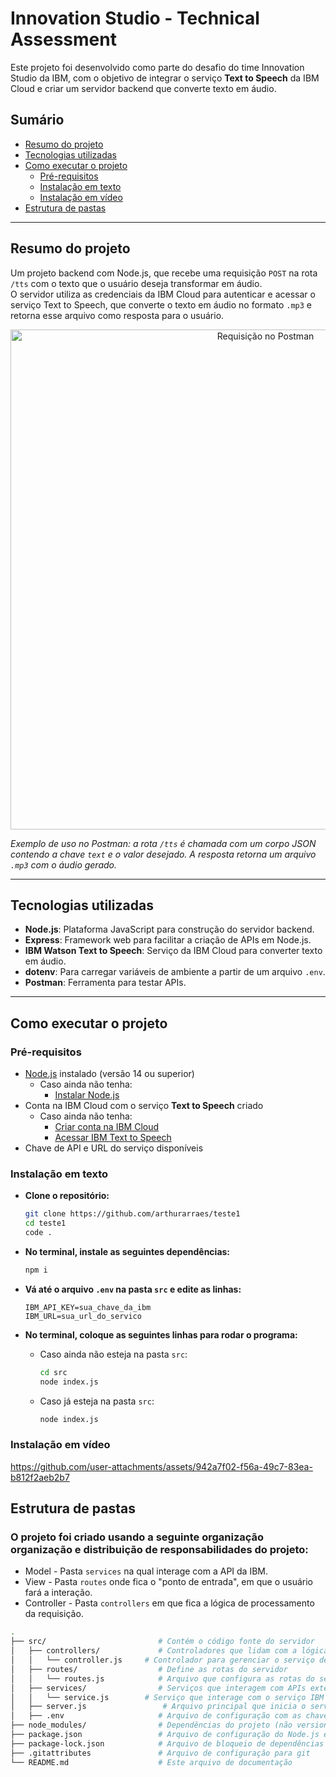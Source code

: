 # Innovation Studio - Technical Assessment

Este projeto foi desenvolvido como parte do desafio do time Innovation Studio da IBM, com o objetivo de integrar o serviço **Text to Speech** da IBM Cloud e criar um servidor backend que converte texto em áudio.

## Sumário

- [Resumo do projeto](#resumo-do-projeto)
- [Tecnologias utilizadas](#tecnologias-utilizadas)
- [Como executar o projeto](#como-executar-o-projeto)  
  - [Pré-requisitos](#pré-requisitos)  
  - [Instalação em texto](#instalação-em-texto)  
  - [Instalação em vídeo](#instalação-em-vídeo)  
- [Estrutura de pastas](#estrutura-de-pastas)
---

## Resumo do projeto

Um projeto backend com Node.js, que recebe uma requisição `POST` na rota `/tts` com o texto que o usuário deseja transformar em áudio.  
O servidor utiliza as credenciais da IBM Cloud para autenticar e acessar o serviço Text to Speech, que converte o texto em áudio no formato `.mp3` e retorna esse arquivo como resposta para o usuário.

<p align="center">
  <img src="https://i.imgur.com/4hqqW8o.png" alt="Requisição no Postman" width="800">
</p>

*Exemplo de uso no Postman: a rota `/tts` é chamada com um corpo JSON contendo a chave `text` e o valor desejado. A resposta retorna um arquivo `.mp3` com o áudio gerado.*

---

## Tecnologias utilizadas

- **Node.js**: Plataforma JavaScript para construção do servidor backend.
- **Express**: Framework web para facilitar a criação de APIs em Node.js.
- **IBM Watson Text to Speech**: Serviço da IBM Cloud para converter texto em áudio.
- **dotenv**: Para carregar variáveis de ambiente a partir de um arquivo `.env`.
- **Postman**: Ferramenta para testar APIs.

---

## Como executar o projeto

### Pré-requisitos

- [Node.js](https://nodejs.org/) instalado (versão 14 ou superior)
  - Caso ainda não tenha:
    - [Instalar Node.js](https://nodejs.org/en/download)
- Conta na IBM Cloud com o serviço **Text to Speech** criado  
  - Caso ainda não tenha:
    - [Criar conta na IBM Cloud](https://www.ibm.com/br-pt/cloud/free)
    - [Acessar IBM Text to Speech](https://www.ibm.com/products/text-to-speech)
- Chave de API e URL do serviço disponíveis

### Instalação em texto

- **Clone o repositório:**
   ```bash
   git clone https://github.com/arthurarraes/teste1
   cd teste1
   code .
   ```

- **No terminal, instale as seguintes dependências:**
   ```bash
   npm i
   ```

- **Vá até o arquivo `.env` na pasta `src` e edite as linhas:**
   ```env
   IBM_API_KEY=sua_chave_da_ibm
   IBM_URL=sua_url_do_servico
   ```

- **No terminal, coloque as seguintes linhas para rodar o programa:**
  - Caso ainda não esteja na pasta `src`:
    ```bash
    cd src
    node index.js
    ```
  - Caso já esteja na pasta `src`:
    ```bash
    node index.js
    ```

### Instalação em vídeo

https://github.com/user-attachments/assets/942a7f02-f56a-49c7-83ea-b812f2aeb2b7

## Estrutura de pastas
### O projeto foi criado usando a seguinte organização organização e distribuição de responsabilidades do projeto:

- Model - Pasta `services` na qual interage com a API da IBM. <br>
- View - Pasta `routes` onde fica o "ponto de entrada", em que o usuário fará a interação. <br>
- Controller - Pasta `controllers` em que fica a lógica de processamento da requisição.
```bash
.
├── src/                         # Contém o código fonte do servidor
│   ├── controllers/             # Controladores que lidam com a lógica das rotas
│   │   └── controller.js     # Controlador para gerenciar o serviço de Text to Speech
│   ├── routes/                  # Define as rotas do servidor
│   │   └── routes.js            # Arquivo que configura as rotas do servidor
│   ├── services/                # Serviços que interagem com APIs externas
│   │   └── service.js        # Serviço que interage com o serviço IBM Text to Speech
│   ├── server.js                 # Arquivo principal que inicia o servidor Node.js
│   ├── .env                     # Arquivo de configuração com as chaves da API e URL do serviço IBM Text to Speech
├── node_modules/                # Dependências do projeto (não versionado no Git)
├── package.json                 # Arquivo de configuração do Node.js e scripts
├── package-lock.json            # Arquivo de bloqueio de dependências
├── .gitattributes               # Arquivo de configuração para git
└── README.md                    # Este arquivo de documentação
```
